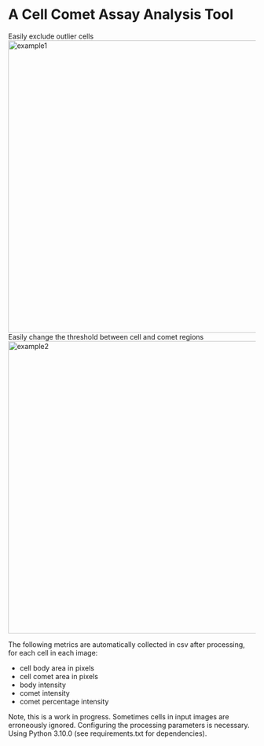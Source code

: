 # A Cell Comet Assay Analysis Tool

Easily exclude outlier cells
<img width="1058" height="595" alt="example1" src="https://github.com/user-attachments/assets/7b0b4560-c465-4f9f-b1d8-5099e1649d23" />
Easily change the threshold between cell and comet regions
<img width="1058" height="595" alt="example2" src="https://github.com/user-attachments/assets/f609729d-f883-40b6-91f7-fdef1330df85" />

The following metrics are automatically collected in csv after processing, for each cell in each image:
- cell body area in pixels
- cell comet area in pixels
- body intensity
- comet intensity
- comet percentage intensity

Note, this is a work in progress. Sometimes cells in input images are erroneously ignored. Configuring the processing parameters is necessary.
Using Python 3.10.0 (see requirements.txt for dependencies).
